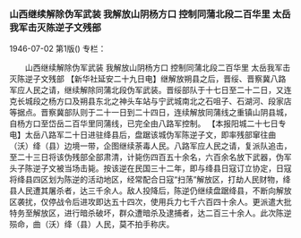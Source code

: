 ### 山西继续解除伪军武装  我解放山阴杨方口  控制同蒲北段二百华里  太岳我军击灭陈逆子文残部

1946-07-02
第1版()
专栏：

　　山西继续解除伪军武装
    我解放山阴杨方口
    控制同蒲北段二百华里
    太岳我军击灭陈逆子文残部
    【新华社延安二十九日电】继解放朔县之后，晋绥、晋察冀八路军应人民之请，继续解除同蒲北段伪军武装。晋绥部队于十七日至二十二日，又连克长城段之杨方口及朔县东北之神头车站与宁武城南北之石咀子、石湖河、段家店等据点。晋察冀部队则于二十一日到二十四日，连续解放同蒲线之重镇山阴县城，自杨方口至岱岳二百华里同蒲线，已完全由八路军控制。
    【本报阳城二十七日专电】太岳八路军二十日进驻绛县后，盘踞该城伪军陈逆子文，即率残部窜往曲（沃）绛（县）边境一带，企图继续荼毒人民。八路军应人民之请，复派队追击，至二十三日将该伪残部全部肃清，计毙伤四百五十余名，六百余名放下武器，伪军头子陈逆子文被当场击毙。按该逆在民国三十二年，即与绛县日寇订立协定，日寇将绛县四区划为陈逆的活动地区，经常配合日寇“扫荡”解放区，打劫人民财物，绛县人民遭其屠杀者，达三千余人。敌人投降后，陈逆仍继续盘踞绛县，不断向解放区袭扰，仅停战令后进攻即达五十四次，使用兵力七千六百四十余人。更派遣大批特务至解放区，进行暗杀破坏，群众遭暗杀及逮捕者，达二百三十余人。此次陈逆殒命，曲（沃）绛（县）人民，莫不拍手称庆。
